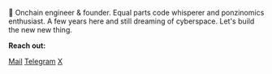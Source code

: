 🦀 Onchain engineer & founder. Equal parts code whisperer and ponzinomics enthusiast. A few years here and still dreaming of cyberspace. Let's build the new new thing.

**Reach out:** 

[Mail](mailto:vitor@vitorpy.com) [Telegram](https://t.me/vitorpy) [X](https://x.com/pyvitor)
